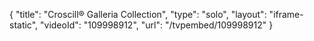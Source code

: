 {
    "title": "Croscill&reg; Galleria Collection",
    "type": "solo",
    "layout": "iframe-static",
    "videoId": "109998912",
    "url": "\/tvpembed\/109998912"
}